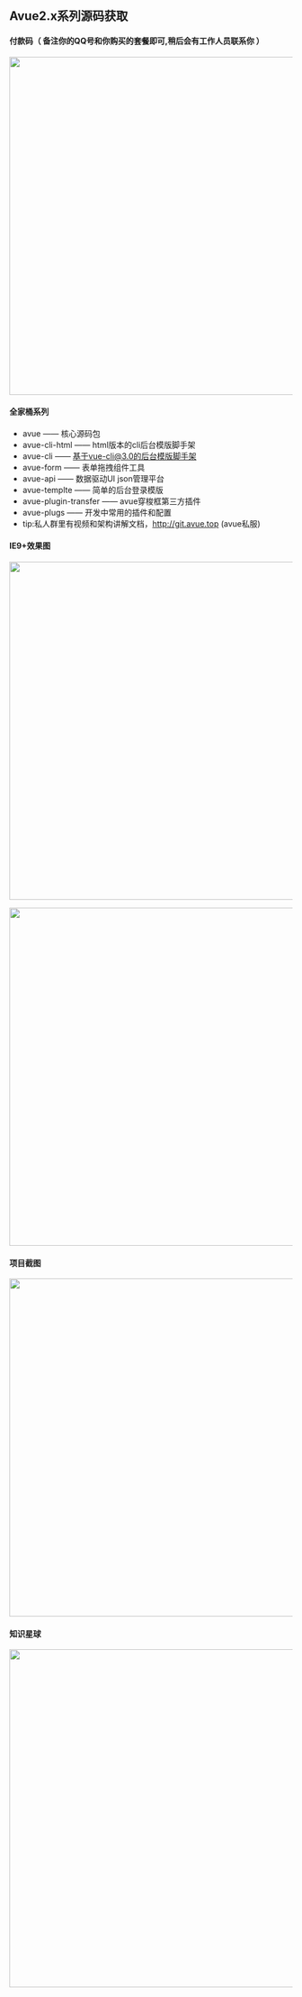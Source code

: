## Avue2.x系列源码获取


#### 付款码（ 备注你的QQ号和你购买的套餐即可,稍后会有工作人员联系你 ）

<p align="center">
  <img width="600" src="https://images.gitee.com/uploads/images/2018/0706/090804_9e9f02fd_632261.png">
</p>

#### 全家桶系列
* avue —— 核心源码包
* avue-cli-html —— html版本的cli后台模版脚手架
* avue-cli —— 基于vue-cli@3.0的后台模版脚手架
* avue-form —— 表单拖拽组件工具
* avue-api —— 数据驱动UI json管理平台
* avue-templte —— 简单的后台登录模版
* avue-plugin-transfer  —— avue穿梭框第三方插件
* avue-plugs —— 开发中常用的插件和配置
* tip:私人群里有视频和架构讲解文档，http://git.avue.top (avue私服)

#### IE9+效果图

<p align="center">
<img src="https://images.gitee.com/uploads/images/2018/0914/100129_54ff898f_632261.png" width="600"  >
</p>

<p align="center">
<img src="https://images.gitee.com/uploads/images/2018/0914/100137_814d5ea2_632261.png" width="600" />
</p>

#### 项目截图

<p align="center">
  <img width="600" src="https://images.gitee.com/uploads/images/2018/0820/171455_ec2382b5_632261.png">
</p>

#### 知识星球

<p align="center">
  <img width="600" src="https://images.gitee.com/uploads/images/2018/0726/141522_54d2d92b_632261.png">
</p>